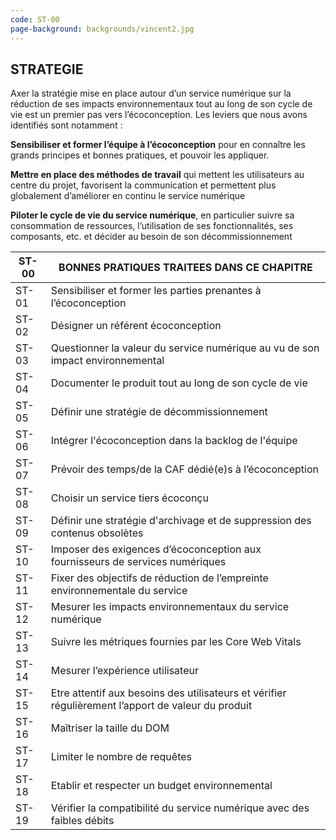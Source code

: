 ```yaml
---
code: ST-00
page-background: backgrounds/vincent2.jpg
---
```

## STRATEGIE

Axer la stratégie mise en place autour d’un service numérique sur la réduction de ses impacts environnementaux tout au long de son cycle de vie est un premier pas vers l’écoconception. Les leviers que nous avons identifiés sont notamment :

**Sensibiliser et former l’équipe à l’écoconception** pour en connaître les grands principes et bonnes pratiques, et pouvoir les appliquer.

**Mettre en place des méthodes de travail** qui mettent les utilisateurs au centre du projet, favorisent la communication et permettent plus globalement d’améliorer en continu le service numérique

**Piloter le cycle de vie du service numérique**, en particulier suivre sa consommation de ressources, l’utilisation de ses fonctionnalités, ses composants, etc. et décider au besoin de son décommissionnement

| ST-00 | BONNES PRATIQUES TRAITEES DANS CE CHAPITRE                                                             |
| ----- | ------------------------------------------------------------------------------------------------------ |
| ST-01 | Sensibiliser et former les parties prenantes à l’écoconception                                      |
| ST-02 | Désigner un référent écoconception                                                                 |
| ST-03 | Questionner la valeur du service numérique au vu de son impact environnemental                        |
| ST-04 | Documenter le produit tout au long de son cycle de vie                                                 |
| ST-05 | Définir une stratégie de décommissionnement                                                         |
| ST-06 | Intégrer l'écoconception dans la backlog de l'équipe                                                |
| ST-07 | Prévoir des temps/de la CAF dédié(e)s à l’écoconception                                          |
| ST-08 | Choisir un service tiers écoconçu                                                                    |
| ST-09 | Définir une stratégie d'archivage et de suppression des contenus obsolètes                          |
| ST-10 | Imposer des exigences d’écoconception aux fournisseurs de services numériques                       |
| ST-11 | Fixer des objectifs de réduction de l’empreinte environnementale du service                          |
| ST-12 | Mesurer les impacts environnementaux du service numérique                                             |
| ST-13 | Suivre les métriques fournies par les Core Web Vitals                                                 |
| ST-14 | Mesurer l’expérience utilisateur                                                                     |
| ST-15 | Etre attentif aux besoins des utilisateurs et vérifier régulièrement l’apport de valeur du produit |
| ST-16 | Maîtriser la taille du DOM                                                                            |
| ST-17 | Limiter le nombre de requêtes                                                                         |
| ST-18 | Etablir et respecter un budget environnemental                                                         |
| ST-19 | Vérifier la compatibilité du service numérique avec des faibles débits                             |
